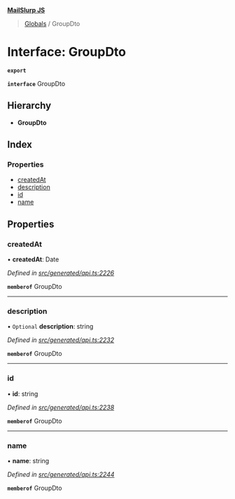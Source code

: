 **[MailSlurp JS](../README.md)**

> [Globals](../README.md) / GroupDto

# Interface: GroupDto

**`export`** 

**`interface`** GroupDto

## Hierarchy

* **GroupDto**

## Index

### Properties

* [createdAt](groupdto.md#createdat)
* [description](groupdto.md#description)
* [id](groupdto.md#id)
* [name](groupdto.md#name)

## Properties

### createdAt

•  **createdAt**: Date

*Defined in [src/generated/api.ts:2226](https://github.com/mailslurp/mailslurp-client/blob/b27590b/src/generated/api.ts#L2226)*

**`memberof`** GroupDto

___

### description

• `Optional` **description**: string

*Defined in [src/generated/api.ts:2232](https://github.com/mailslurp/mailslurp-client/blob/b27590b/src/generated/api.ts#L2232)*

**`memberof`** GroupDto

___

### id

•  **id**: string

*Defined in [src/generated/api.ts:2238](https://github.com/mailslurp/mailslurp-client/blob/b27590b/src/generated/api.ts#L2238)*

**`memberof`** GroupDto

___

### name

•  **name**: string

*Defined in [src/generated/api.ts:2244](https://github.com/mailslurp/mailslurp-client/blob/b27590b/src/generated/api.ts#L2244)*

**`memberof`** GroupDto
